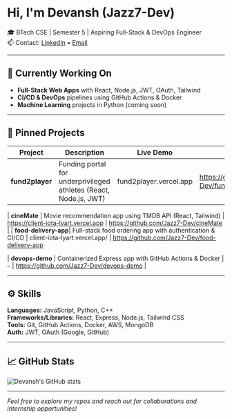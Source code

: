 # Hi, I'm Devansh (Jazz7-Dev)

🎓 BTech CSE | Semester 5 | Aspiring Full-Stack & DevOps Engineer  
📫 Contact: [LinkedIn](https://www.linkedin.com/in/devansh-jaiswal-439909295/) • [Email](mailto:jaiswaldebu585@gmail.com)

---

## 🔭 Currently Working On
- **Full-Stack Web Apps** with React, Node.js, JWT, OAuth, Tailwind  
- **CI/CD & DevOps** pipelines using GitHub Actions & Docker  
- **Machine Learning** projects in Python (coming soon)  

---

## 📌 Pinned Projects
| Project              | Description                                                        | Live Demo                                          | Repo                                                         |
|----------------------|--------------------------------------------------------------------|----------------------------------------------------|--------------------------------------------------------------|
| **fund2player**      | Funding portal for underprivileged athletes (React, Node.js, JWT)  | fund2player.vercel.app                             | https://github.com/Jazz7-Dev/fund2player    

| **cineMate**         | Movie recommendation app using TMDB API (React, Tailwind)          | https://client-iota-lyart.vercel.app               | https://github.com/Jazz7-Dev/cineMate  
|
| **food-delivery-app**| Full-stack food ordering app with authentication & CI/CD         | client-iota-lyart.vercel.app/  | https://github.com/Jazz7-Dev/food-delivery-app   

| **devops-demo**      | Containerized Express app with GitHub Actions & Docker             | –                                                  | https://github.com/Jazz7-Dev/devops-demo                     |

---

## ⚙️ Skills
**Languages:** JavaScript, Python, C++  
**Frameworks/Libraries:** React, Express, Node.js, Tailwind CSS  
**Tools:** Git, GitHub Actions, Docker, AWS, MongoDB  
**Auth:** JWT, OAuth (Google, GitHub)

---

## 📈 GitHub Stats
![Devansh's GitHub stats](https://github-readme-stats.vercel.app/api?username=Jazz7-Dev&show_icons=true&theme=radical)

---

*Feel free to explore my repos and reach out for collaborations and internship opportunities!*
